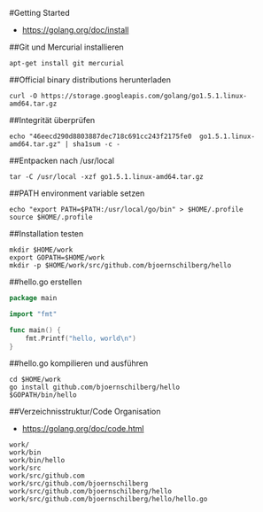 #Getting Started

* <https://golang.org/doc/install>


##Git und Mercurial installieren

```
apt-get install git mercurial
```


##Official binary distributions herunterladen

```
curl -O https://storage.googleapis.com/golang/go1.5.1.linux-amd64.tar.gz
```


##Integrität überprüfen

```
echo "46eecd290d8803887dec718c691cc243f2175fe0  go1.5.1.linux-amd64.tar.gz" | sha1sum -c -
```


##Entpacken nach /usr/local

```
tar -C /usr/local -xzf go1.5.1.linux-amd64.tar.gz 
```


##PATH environment variable setzen

```
echo "export PATH=$PATH:/usr/local/go/bin" > $HOME/.profile
source $HOME/.profile
```


##Installation testen

```
mkdir $HOME/work
export GOPATH=$HOME/work
mkdir -p $HOME/work/src/github.com/bjoernschilberg/hello
```


##hello.go erstellen

```go
package main

import "fmt"

func main() {
    fmt.Printf("hello, world\n")
}
```


##hello.go kompilieren und ausführen

```
cd $HOME/work
go install github.com/bjoernschilberg/hello
$GOPATH/bin/hello
```


##Verzeichnisstruktur/Code Organisation 

* <https://golang.org/doc/code.html>

```
work/
work/bin
work/bin/hello
work/src
work/src/github.com
work/src/github.com/bjoernschilberg
work/src/github.com/bjoernschilberg/hello
work/src/github.com/bjoernschilberg/hello/hello.go
```
